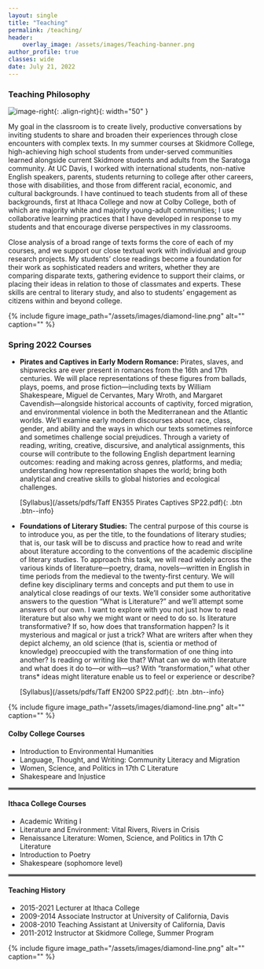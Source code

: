 ```yaml
---
layout: single
title: "Teaching"
permalink: /teaching/
header:
    overlay_image: /assets/images/Teaching-banner.png
author_profile: true
classes: wide
date: July 21, 2022
---
```


### Teaching Philosophy

![image-right](/assets/images/20140509_dyani_taff_5060.jpg){: .align-right}{: width="50" }

My goal in the classroom is to create lively, productive conversations by inviting students to share and broaden their experiences through close encounters with complex texts. In my summer courses at Skidmore College, high-achieving high school students from under-served communities learned alongside current Skidmore students and adults from the Saratoga community. At UC Davis, I worked with international students, non-native English speakers, parents, students returning to college after other careers, those with disabilities, and those from different racial, economic, and cultural backgrounds. I have continued to teach students from all of these backgrounds, first at Ithaca College and now at Colby College, both of which are majority white and majority young-adult communities; I use collaborative learning practices that I have developed in response to my students and that encourage diverse perspectives in my classrooms.

Close analysis of a broad range of texts forms the core of each of my courses, and we support our close textual work with individual and group research projects. My students’ close readings become a foundation for their work as sophisticated readers and writers, whether they are comparing disparate texts, gathering evidence to support their claims, or placing their ideas in relation to those of classmates and experts. These skills are central to literary study, and also to students’ engagement as citizens within and beyond college.

{% include figure image_path="/assets/images/diamond-line.png" alt="" caption="" %}

### Spring 2022 Courses 

- **Pirates and Captives in Early Modern Romance:** Pirates, slaves, and shipwrecks are ever present in romances from the 16th and 17th centuries. We will place representations of these figures from ballads, plays, poems, and prose fiction—including texts by William Shakespeare, Miguel de Cervantes, Mary Wroth, and Margaret Cavendish—alongside historical accounts of captivity, forced migration, and environmental violence in both the Mediterranean and the Atlantic worlds. We’ll examine early modern discourses about race, class, gender, and ability and the ways in which our texts sometimes reinforce and sometimes challenge social prejudices. Through a variety of reading, writing, creative, discursive, and analytical assignments, this course will contribute to the following English department learning outcomes: reading and making across genres, platforms, and media; understanding how representation shapes the world; bring both analytical and creative skills to global histories and ecological challenges.

     [Syllabus](/assets/pdfs/Taff EN355 Pirates Captives SP22.pdf){: .btn .btn--info}

- **Foundations of Literary Studies:** The central purpose of this course is to introduce you, as per the title, to the foundations of literary studies; that is, our task will be to discuss and practice how to read and write about literature according to the conventions of the academic discipline of literary studies. To approach this task, we will read widely across the various kinds of literature—poetry, drama, novels—written in English in time periods from the medieval to the twenty-first century. We will define key disciplinary terms and concepts and put them to use in analytical close readings of our texts. We’ll consider some authoritative answers to the question “What is Literature?” and we’ll attempt some answers of our own. I want to explore with you not just how to read literature but also why we might want or need to do so. Is literature transformative? If so, how does that transformation happen? Is it mysterious and magical or just a trick? What are writers after when they depict alchemy, an old science (that is, scientia or method of knowledge) preoccupied with the transformation of one thing into another? Is reading or writing like that? What can we do with literature and what does it do to—or with—us? With “transformation,” what other trans* ideas might literature enable us to feel or experience or describe?

     [Syllabus](/assets/pdfs/Taff EN200 SP22.pdf){: .btn .btn--info}

{% include figure image_path="/assets/images/diamond-line.png" alt="" caption="" %}

#### Colby College Courses

- Introduction to Environmental Humanities
- Language, Thought, and Writing: Community Literacy and Migration
- Women, Science, and Politics in 17th C Literature
- Shakespeare and Injustice
<bk>
<hr style="border:2px solid gray">

#### Ithaca College Courses

- Academic Writing I
- Literature and Environment: Vital Rivers, Rivers in Crisis
- Renaissance Literature: Women, Science, and Politics in 17th C Literature
- Introduction to Poetry
- Shakespeare (sophomore level)
<bk>
<hr style="border:2px solid gray">

#### Teaching History

- 2015-2021 Lecturer at Ithaca College
- 2009-2014 Associate Instructor at University of California, Davis
- 2008-2010 Teaching Assistant at University of California, Davis
- 2011-2012 Instructor at Skidmore College, Summer Program

{% include figure image_path="/assets/images/diamond-line.png" alt="" caption="" %}     
